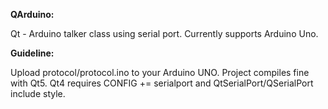 **QArduino:**

Qt - Arduino talker class using serial port.
Currently supports Arduino Uno.

**Guideline:**
	
Upload protocol/protocol.ino to your Arduino UNO.
Project compiles fine with Qt5. Qt4 requires CONFIG += serialport and QtSerialPort/QSerialPort include style.
	
